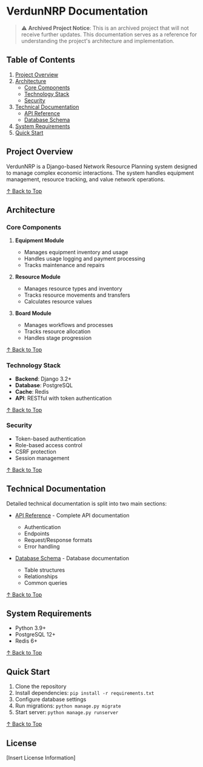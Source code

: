 # VerdunNRP Documentation

> ⚠️ **Archived Project Notice**: This is an archived project that will not receive further updates. This documentation serves as a reference for understanding the project's architecture and implementation.

## Table of Contents
1. [Project Overview](#project-overview)
2. [Architecture](#architecture)
   - [Core Components](#core-components)
   - [Technology Stack](#technology-stack)
   - [Security](#security)
3. [Technical Documentation](#technical-documentation)
   - [API Reference](technical/api.md)
   - [Database Schema](technical/database.md)
4. [System Requirements](#system-requirements)
5. [Quick Start](#quick-start)

## Project Overview

VerdunNRP is a Django-based Network Resource Planning system designed to manage complex economic interactions. The system handles equipment management, resource tracking, and value network operations.

[↑ Back to Top](#table-of-contents)

## Architecture

### Core Components

1. **Equipment Module**
   - Manages equipment inventory and usage
   - Handles usage logging and payment processing
   - Tracks maintenance and repairs

2. **Resource Module**
   - Manages resource types and inventory
   - Tracks resource movements and transfers
   - Calculates resource values

3. **Board Module**
   - Manages workflows and processes
   - Tracks resource allocation
   - Handles stage progression

[↑ Back to Top](#table-of-contents)

### Technology Stack

- **Backend**: Django 3.2+
- **Database**: PostgreSQL
- **Cache**: Redis
- **API**: RESTful with token authentication

[↑ Back to Top](#table-of-contents)

### Security

- Token-based authentication
- Role-based access control
- CSRF protection
- Session management

[↑ Back to Top](#table-of-contents)

## Technical Documentation

Detailed technical documentation is split into two main sections:

- [API Reference](technical/api.md) - Complete API documentation
  - Authentication
  - Endpoints
  - Request/Response formats
  - Error handling

- [Database Schema](technical/database.md) - Database documentation
  - Table structures
  - Relationships
  - Common queries

[↑ Back to Top](#table-of-contents)

## System Requirements

- Python 3.9+
- PostgreSQL 12+
- Redis 6+

[↑ Back to Top](#table-of-contents)

## Quick Start

1. Clone the repository
2. Install dependencies: `pip install -r requirements.txt`
3. Configure database settings
4. Run migrations: `python manage.py migrate`
5. Start server: `python manage.py runserver`

[↑ Back to Top](#table-of-contents)

## License

[Insert License Information]
